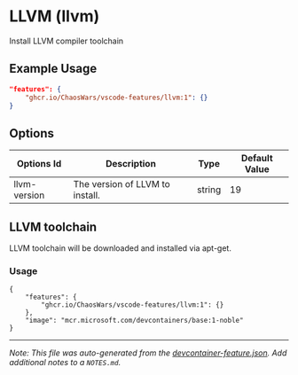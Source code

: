 
# LLVM (llvm)

Install LLVM compiler toolchain

## Example Usage

```json
"features": {
    "ghcr.io/ChaosWars/vscode-features/llvm:1": {}
}
```

## Options

| Options Id | Description | Type | Default Value |
|-----|-----|-----|-----|
| llvm-version | The version of LLVM to install. | string | 19 |

## LLVM toolchain

LLVM toolchain will be downloaded and installed via apt-get.

### Usage

```jsonc
{
    "features": {
        "ghcr.io/ChaosWars/vscode-features/llvm:1": {}
    },
    "image": "mcr.microsoft.com/devcontainers/base:1-noble"
}
```


---

_Note: This file was auto-generated from the [devcontainer-feature.json](https://github.com/ChaosWars/vscode-features/blob/main/src/llvm/devcontainer-feature.json).  Add additional notes to a `NOTES.md`._
